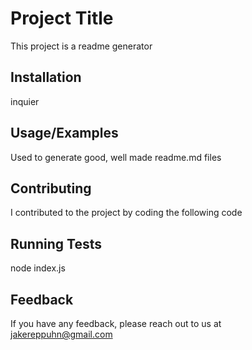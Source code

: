 
# Project Title
This project is a readme generator 
## Installation
inquier     
## Usage/Examples
Used to generate good, well made readme.md files
## Contributing
I contributed to the project by coding the following code
## Running Tests
node index.js
## Feedback
If you have any feedback, please reach out to us at jakereppuhn@gmail.com
